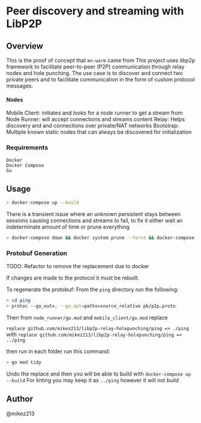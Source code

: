 # Peer discovery and streaming with LibP2P

## Overview
This is the proof of concept that `mn-warm` came from
This project uses libp2p framework to facilitate peer-to-peer (P2P) communication through relay nodes and hole punching. The use case is to discover and connect two private peers and to facilitate communication in the form of custom protocol messages.

#### Nodes
Mobile Client: initiates and looks for a node runner to get a stream from
Node Runner: will accept connections and streams content
Relay: Helps discovery and and connections over private/NAT networks
Bootstrap: Multiple known static nodes that can always be discovered for initialization

### Requirements
```
Docker
Docker Compose
Go
```

## Usage

```sh
> docker-compose up --build
```

There is a transient issue where an unknown persistent stays between sessions causing connections and streams to fail, to fix it either wait an indeterminate amount of time or prune everything
```sh
> docker-compose down && docker system prune --force && docker-compose up --build --force-recreate

```


### Protobuf Generation

TODO: Refactor to remove the replacement due to docker

If changes are made to the protocol it must be rebuilt.

To regenerate the protobuf:
From the `ping` directory run the following:

```sh
> cd ping
> protoc --go_out=. --go_opt=paths=source_relative pb/p2p.proto
```

Then from `node_runner/go.mod` and `mobile_client/go.mod` replace

`replace github.com/mikez213/libp2p-relay-holepunching/ping => ./ping` 
with 
`replace github.com/mikez213/libp2p-relay-holepunching/ping => ../ping`

then run in each folder run this command:
```sh
> go mod tidy
```

Undo the replace and then you will be able to build with ```docker-compose up --build```
For linting you may keep it as `../ping` however it will not build

## Author
@mikez213

